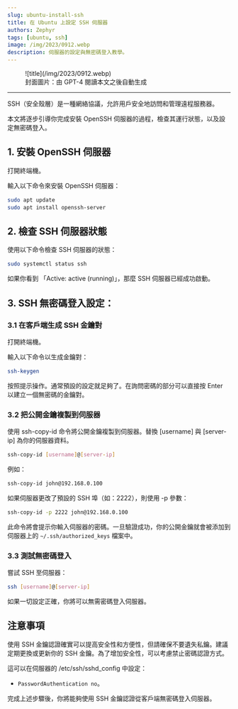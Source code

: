 ```yaml
---
slug: ubuntu-install-ssh
title: 在 Ubuntu 上設定 SSH 伺服器
authors: Zephyr
tags: [ubuntu, ssh]
image: /img/2023/0912.webp
description: 伺服器的設定與無密碼登入教學。
---
```


<figure>
![title](/img/2023/0912.webp)
<figcaption>封面圖片：由 GPT-4 閱讀本文之後自動生成</figcaption>
</figure>

---

SSH（安全殼層）是一種網絡協議，允許用戶安全地訪問和管理遠程服務器。

本文將逐步引導你完成安裝 OpenSSH 伺服器的過程，檢查其運行狀態，以及設定無密碼登入。

## 1. 安裝 OpenSSH 伺服器

打開終端機。

輸入以下命令來安裝 OpenSSH 伺服器：

```bash
sudo apt update
sudo apt install openssh-server
```

## 2. 檢查 SSH 伺服器狀態

使用以下命令檢查 SSH 伺服器的狀態：

```bash
sudo systemctl status ssh
```

如果你看到 「Active: active (running)」，那麼 SSH 伺服器已經成功啟動。

## 3. SSH 無密碼登入設定：

### 3.1 在客戶端生成 SSH 金鑰對

打開終端機。

輸入以下命令以生成金鑰對：

```bash
ssh-keygen
```

按照提示操作。通常預設的設定就足夠了。在詢問密碼的部分可以直接按 Enter 以建立一個無密碼的金鑰對。

### 3.2 把公開金鑰複製到伺服器

使用 ssh-copy-id 命令將公開金鑰複製到伺服器。替換 [username] 與 [server-ip] 為你的伺服器資料。

```bash
ssh-copy-id [username]@[server-ip]
```

例如：

```bash
ssh-copy-id john@192.168.0.100
```

如果伺服器更改了預設的 SSH 埠（如：2222），則使用 -p 參數：

```bash
ssh-copy-id -p 2222 john@192.168.0.100
```

此命令將會提示你輸入伺服器的密碼。一旦驗證成功，你的公開金鑰就會被添加到伺服器上的 `~/.ssh/authorized_keys` 檔案中。

### 3.3 測試無密碼登入

嘗試 SSH 至伺服器：

```bash
ssh [username]@[server-ip]
```

如果一切設定正確，你將可以無需密碼登入伺服器。

## 注意事項

使用 SSH 金鑰認證確實可以提高安全性和方便性，但請確保不要遺失私鑰。建議定期更換或更新你的 SSH 金鑰。為了增加安全性，可以考慮禁止密碼認證方式。

這可以在伺服器的 /etc/ssh/sshd_config 中設定：

- `PasswordAuthentication no`。

完成上述步驟後，你將能夠使用 SSH 金鑰認證從客戶端無密碼登入伺服器。
